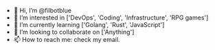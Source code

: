 - 👋 Hi, I’m @filbotblue
- 👀 I’m interested in ['DevOps', 'Coding', 'Infrastructure', 'RPG games']
- 🌱 I’m currently learning ['Golang', 'Rust', 'JavaScript']
- 💞️ I’m looking to collaborate on ['Anything']
- 📫 How to reach me: check my email.

<!---
filbotblue/filbotblue is a ✨ special ✨ repository because its `README.md` (this file) appears on your GitHub profile.
You can click the Preview link to take a look at your changes.
--->

